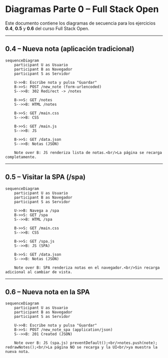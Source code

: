 # Diagramas Parte 0 – Full Stack Open

Este documento contiene los diagramas de secuencia para los ejercicios **0.4**, **0.5** y **0.6** del curso Full Stack Open.

---

## 0.4 – Nueva nota (aplicación tradicional)

```mermaid
sequenceDiagram
    participant U as Usuario
    participant B as Navegador
    participant S as Servidor

    U->>B: Escribe nota y pulsa "Guardar"
    B->>S: POST /new_note (form-urlencoded)
    S-->>B: 302 Redirect -> /notes

    B->>S: GET /notes
    S-->>B: HTML /notes

    B->>S: GET /main.css
    S-->>B: CSS

    B->>S: GET /main.js
    S-->>B: JS

    B->>S: GET /data.json
    S-->>B: Notas (JSON)

    Note over B: JS renderiza lista de notas.<br/>La página se recarga completamente.
```

---

## 0.5 – Visitar la SPA (/spa)

```mermaid
sequenceDiagram
    participant U as Usuario
    participant B as Navegador
    participant S as Servidor

    U->>B: Navega a /spa
    B->>S: GET /spa
    S-->>B: HTML /spa

    B->>S: GET /main.css
    S-->>B: CSS

    B->>S: GET /spa.js
    S-->>B: JS (SPA)

    B->>S: GET /data.json
    S-->>B: Notas (JSON)

    Note over B: SPA renderiza notas en el navegador.<br/>Sin recarga adicional al cambiar de vista.
```

---

## 0.6 – Nueva nota en la SPA

```mermaid
sequenceDiagram
    participant U as Usuario
    participant B as Navegador
    participant S as Servidor

    U->>B: Escribe nota y pulsa "Guardar"
    B->>S: POST /new_note_spa (application/json)
    S-->>B: 201 Created (JSON)

    Note over B: JS (spa.js) preventDefault();<br/>notes.push(note); redrawNotes();<br/>La página NO se recarga y la UI<br/>ya muestra la nueva nota.
```
